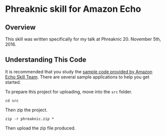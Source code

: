 # Phreaknic skill for Amazon Echo

## Overview

This skill was written specifically for my talk at Phreaknic 20. November 5th, 2016.

## Understanding This Code

It is recommended that you study the [sample code provided by Amazon Echo Skill Team](https://github.com/amzn/alexa-skills-kit-js). There are several sample applications to help you get started.

To prepare this project for uploading, move into the `src` folder.

    cd src

Then zip the project.

    zip -r phreaknic.zip *

Then upload the zip file produced.

